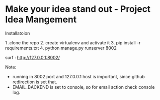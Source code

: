 # Make your idea stand out - Project Idea Mangement

Installatoion

1 .clone the repo
2. create virtualenv and activate it
3. pip install -r requirements.txt
4. python manage.py runserver 8002

surf : http://127.0.0.1:8002/

Note:
* running in 8002 port and 127.0.0.1 host is important, since github redirection is set that. 
* EMAIL_BACKEND is set to console, so for email action check console log.